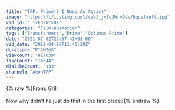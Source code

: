```yaml
---
title: "TFP: Prime!? I Need An Assist"
image: "https:\/\/i.ytimg.com\/vi\/_jvEdJWrvOs\/hqdefault.jpg"
vid_id: "_jvEdJWrvOs"
categories: "Film-Animation"
tags: ["Transformers","Prime","Optimus Prime"]
date: "2021-07-02T23:37:41+03:00"
vid_date: "2012-04-20T11:40:29Z"
duration: "PT2M26S"
viewcount: "827039"
likeCount: "14344"
dislikeCount: "133"
channel: "AeonTFP"
---
```

{% raw %}From: Grill<br /><br />Now why didn't he just do that in the first place?{% endraw %}
